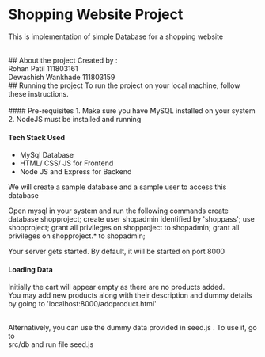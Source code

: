 # Shopping Website Project
This is implementation of simple Database for a shopping website

<br>
## About the project
Created by : <br>
Rohan Patil 111803161<br>
Dewashish Wankhade 111803159<br>
## Running the project
To run the project on your local machine, follow these instructions.
<br><br>
#### Pre-requisites
1. Make sure you have  MySQL installed on your system
2. NodeJS must be installed and running

#### Tech Stack Used
<ul>
  <li>MySql Database</li>
  <li>HTML/ CSS/ JS for Frontend</li>
  <li>Node JS and Express for Backend</li>
</ul>

We will create a sample database and a sample user to access this database

Open mysql in your system and run the following commands
create database shopproject;
create user shopadmin identified by 'shoppass';
use shopproject;
grant all privileges on shopproject to shopadmin;
grant all privileges on shopproject.* to shopadmin;

Your server gets started. By default, it will be started on port 8000

#### Loading Data
Initially the cart will appear empty as there are no products added.<br>
You may add new products along with their description and dummy details by going to 
'localhost:8000/addproduct.html'

<br>
Alternatively, you can use the dummy data provided in seed.js .
To use it, go to <br>
src/db and run file seed.js
